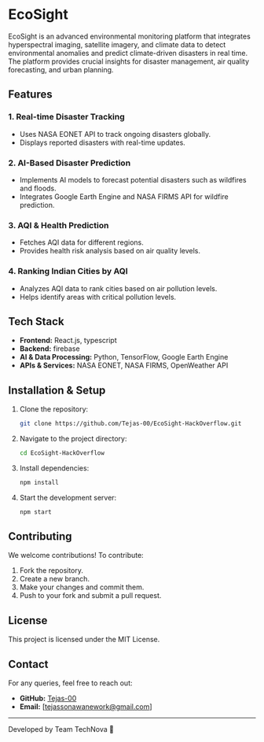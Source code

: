 # EcoSight

EcoSight is an advanced environmental monitoring platform that integrates hyperspectral imaging, satellite imagery, and climate data to detect environmental anomalies and predict climate-driven disasters in real time. The platform provides crucial insights for disaster management, air quality forecasting, and urban planning.

## Features

### 1. Real-time Disaster Tracking
- Uses NASA EONET API to track ongoing disasters globally.
- Displays reported disasters with real-time updates.

### 2. AI-Based Disaster Prediction
- Implements AI models to forecast potential disasters such as wildfires and floods.
- Integrates Google Earth Engine and NASA FIRMS API for wildfire prediction.

### 3. AQI & Health Prediction
- Fetches AQI data for different regions.
- Provides health risk analysis based on air quality levels.

### 4. Ranking Indian Cities by AQI
- Analyzes AQI data to rank cities based on air pollution levels.
- Helps identify areas with critical pollution levels.

## Tech Stack
- **Frontend:** React.js, typescript
- **Backend:** firebase
- **AI & Data Processing:** Python, TensorFlow, Google Earth Engine
- **APIs & Services:** NASA EONET, NASA FIRMS, OpenWeather API

## Installation & Setup
1. Clone the repository:
   ```sh
   git clone https://github.com/Tejas-00/EcoSight-HackOverflow.git
   ```
2. Navigate to the project directory:
   ```sh
   cd EcoSight-HackOverflow
   ```
3. Install dependencies:
   ```sh
   npm install
   ```
4. Start the development server:
   ```sh
   npm start
   ```

## Contributing
We welcome contributions! To contribute:
1. Fork the repository.
2. Create a new branch.
3. Make your changes and commit them.
4. Push to your fork and submit a pull request.

## License
This project is licensed under the MIT License.

## Contact
For any queries, feel free to reach out:
- **GitHub:** [Tejas-00](https://github.com/Tejas-00)
- **Email:** [tejassonawanework@gmail.com]

---
Developed by Team TechNova 🚀

